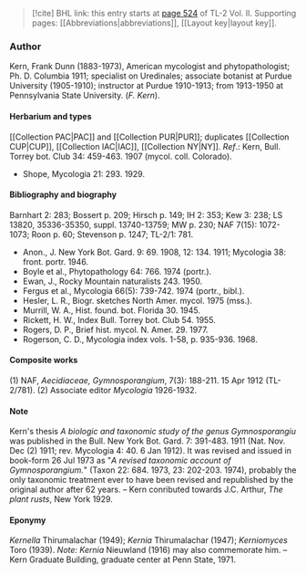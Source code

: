 > [!cite] BHL link: this entry starts at [page 524](https://www.biodiversitylibrary.org/item/103253#page/550/mode/1up) of TL-2 Vol. II.
> Supporting pages: [[Abbreviations|abbreviations]], [[Layout key|layout key]].

### Author

Kern, Frank Dunn (1883-1973), American mycologist and phytopathologist; Ph. D. Columbia 1911; specialist on Uredinales; associate botanist at Purdue University (1905-1910); instructor at Purdue 1910-1913; from 1913-1950 at Pennsylvania State University. (*F. Kern*).

#### Herbarium and types

[[Collection PAC|PAC]] and [[Collection PUR|PUR]]; duplicates [[Collection CUP|CUP]], [[Collection IAC|IAC]], [[Collection NY|NY]].
*Ref*.: Kern, Bull. Torrey bot. Club 34: 459-463. 1907 (mycol. coll. Colorado).
- Shope, Mycologia 21: 293. 1929.

#### Bibliography and biography

Barnhart 2: 283; Bossert p. 209; Hirsch p. 149; IH 2: 353; Kew 3: 238; LS 13820, 35336-35350, suppl. 13740-13759; MW p. 230; NAF 7(15): 1072-1073; Roon p. 60; Stevenson p. 1247; TL-2/1: 781.
- Anon., J. New York Bot. Gard. 9: 69. 1908, 12: 134. 1911; Mycologia 38: front. portr. 1946.
- Boyle et al., Phytopathology 64: 766. 1974 (portr.).
- Ewan, J., Rocky Mountain naturalists 243. 1950.
- Fergus et al., Mycologia 66(5): 739-742. 1974 (portr., bibl.).
- Hesler, L. R., Biogr. sketches North Amer. mycol. 1975 (mss.).
- Murrill, W. A., Hist. found. bot. Florida 30. 1945.
- Rickett, H. W., Index Bull. Torrey bot. Club 54. 1955.
- Rogers, D. P., Brief hist. mycol. N. Amer. 29. 1977.
- Rogerson, C. D., Mycologia index vols. 1-58, p. 935-936. 1968.

#### Composite works

(1) NAF, *Aecidiaceae, Gymnosporangium*, 7(3): 188-211. 15 Apr 1912 (TL-2/781).
(2) Associate editor *Mycologia* 1926-1932.

#### Note

Kern's thesis *A biologic and taxonomic study of the genus Gymnosporangiu* was published in the Bull. New York Bot. Gard. 7: 391-483. 1911 (Nat. Nov. Dec (2) 1911; rev. Mycologia 4: 40. 6 Jan 1912). It was revised and issued in book-form 26 Jul 1973 as "*A revised taxonomic account of Gymnosporangium.*" (Taxon 22: 684. 1973, 23: 202-203. 1974), probably the only taxonomic treatment ever to have been revised and republished by the original author after 62 years. – Kern conributed towards J.C. Arthur, *The plant rusts*, New York 1929.

#### Eponymy

*Kernella* Thirumalachar (1949); *Kernia* Thirumalachar (1947); *Kerniomyces* Toro (1939). *Note: Kernia* Nieuwland (1916) may also commemorate him. – Kern Graduate Building, graduate center at Penn State, 1971.

